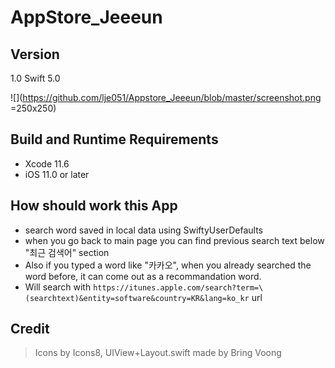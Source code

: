 # AppStore_Jeeeun

## Version
1.0
Swift 5.0 

![](https://github.com/lje051/Appstore_Jeeeun/blob/master/screenshot.png =250x250)

## Build and Runtime Requirements
+ Xcode 11.6 
+ iOS 11.0 or later

## How should work this App
+ search word saved in local data using SwiftyUserDefaults 
+ when you go back to main page you can find previous search text below "최근 검색어" section
+ Also if you typed a word like "카카오", when you already searched the word before, it can come out as a recommandation word.
+ Will search with `https://itunes.apple.com/search?term=\(searchtext)&entity=software&country=KR&lang=ko_kr` url

## Credit 
> Icons by Icons8,
> UIView+Layout.swift  made by Bring Voong 

